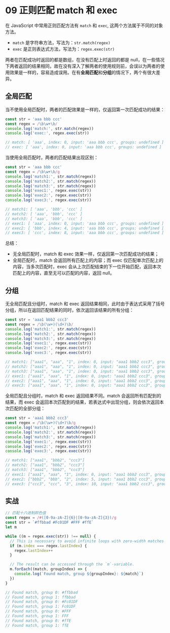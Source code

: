 # 09 正则匹配 match 和 exec

在 JavaScript 中常用正则匹配方法有 `match` 和 `exec`, 这两个方法属于不同的对象方法。

* `match` 是字符串方法，写法为：`str.match(regex)`
* `exec` 是正则表达式方法，写法为：`regex.exec(str)`

两者在匹配成功时返回的都是数组，在没有匹配上时返回的都是 null，在一些情况下两者返回的结果相同，故在没有深入了解两者的使用规则前，会误以为两者的使用效果是一样的，容易造成误用。在有**全局匹配**和**分组**的情况下，两个有很大差异。

## 全局匹配

当不使用全局匹配时，两者的匹配效果是一样的，仅返回第一次匹配成功的结果：

```javascript
const str = 'aaa bbb ccc'
const regex = /\b\w+\b/
console.log('match:', str.match(regex))
console.log('exec:', regex.exec(str))

// match: [ 'aaa', index: 0, input: 'aaa bbb ccc', groups: undefined ]
// exec: [ 'aaa', index: 0, input: 'aaa bbb ccc', groups: undefined ]
```

当使用全局匹配时，两者的匹配结果出现区别：

```javascript
const str = 'aaa bbb ccc'
const regex = /\b\w+\b/g
console.log('match1:', str.match(regex))
console.log('match2:', str.match(regex))
console.log('match3:', str.match(regex))
console.log('exec1:', regex.exec(str))
console.log('exec2:', regex.exec(str))
console.log('exec3:', regex.exec(str))

// match1: [ 'aaa', 'bbb', 'ccc' ]
// match2: [ 'aaa', 'bbb', 'ccc' ]
// match3: [ 'aaa', 'bbb', 'ccc' ]
// exec1: [ 'aaa', index: 0, input: 'aaa bbb ccc', groups: undefined ]
// exec2: [ 'bbb', index: 4, input: 'aaa bbb ccc', groups: undefined ]
// exec3: [ 'ccc', index: 8, input: 'aaa bbb ccc', groups: undefined ]
```

总结：

* 无全局匹配时，match 和 exec 效果一样，仅返回第一次匹配成功的结果；
* 全局匹配时，match 会返回所有匹配上的内容；而 exec 仅匹配单次匹配上的内容，当多次匹配时，exec 会从上次匹配结束的下一位开始匹配，返回本次匹配上的内容，直至无可以匹配的内容，返回 null。

## 分组

无全局匹配且分组时，match 和 exec 返回结果相同，此时由于表达式采用了括号分组，所以在返回匹配结果的同时，依次返回该结果的所有分组：

```javascript
const str = 'aaa1 bbb2 ccc3'
const regex = /\b(\w+)(\d+)\b/
console.log('match1:', str.match(regex))
console.log('match2:', str.match(regex))
console.log('match3:', str.match(regex))
console.log('exec1:', regex.exec(str))
console.log('exec2:', regex.exec(str))
console.log('exec3:', regex.exec(str))

// match1: ["aaa1", "aaa", "1", index: 0, input: "aaa1 bbb2 ccc3", groups: undefined]
// match2: ["aaa1", "aaa", "1", index: 0, input: "aaa1 bbb2 ccc3", groups: undefined]
// match3: ["aaa1", "aaa", "1", index: 0, input: "aaa1 bbb2 ccc3", groups: undefined]
// exec1: ["aaa1", "aaa", "1", index: 0, input: "aaa1 bbb2 ccc3", groups: undefined]
// exec2: ["aaa1", "aaa", "1", index: 0, input: "aaa1 bbb2 ccc3", groups: undefined]
// exec3: ["aaa1", "aaa", "1", index: 0, input: "aaa1 bbb2 ccc3", groups: undefined]
```

全局匹配且分组时，match 和 exec 返回结果不同。match 会返回所有匹配到的结果，而 exec 会返回本次匹配到的结果，若表达式中出现分组，则会依次返回本次匹配的全部分组：

```javascript
const str = 'aaa1 bbb2 ccc3'
const regex = /\b(\w+)(\d+)\b/g
console.log('match1:', str.match(regex))
console.log('match2:', str.match(regex))
console.log('match3:', str.match(regex))
console.log('exec1:', regex.exec(str))
console.log('exec2:', regex.exec(str))
console.log('exec3:', regex.exec(str))

// match1: ["aaa1", "bbb2", "ccc3"]
// match2: ["aaa1", "bbb2", "ccc3"]
// match3: ["aaa1", "bbb2", "ccc3"]
// exec1: ["aaa1", "aaa", "1", index: 0, input: "aaa1 bbb2 ccc3", groups: undefined]
// exec2: ["bbb2", "bbb", "2", index: 5, input: "aaa1 bbb2 ccc3", groups: undefined]
// exec3: ["ccc3", "ccc", "3", index: 10, input: "aaa1 bbb2 ccc3", groups: undefined]
```

## 实战

```javascript
// 匹配十六进制颜色值
const regex = /#([0-9a-zA-Z]{6}|[0-9a-zA-Z]{3})/g
const str = `#ffbbad #Fc01DF #FFF #ffE`
let m

while ((m = regex.exec(str)) !== null) {
  // This is necessary to avoid infinite loops with zero-width matches
  if (m.index === regex.lastIndex) {
    regex.lastIndex++
  }

  // The result can be accessed through the `m`-variable.
  m.forEach((match, groupIndex) => {
    console.log(`Found match, group ${groupIndex}: ${match}`)
  })
}

// Found match, group 0: #ffbbad
// Found match, group 1: ffbbad
// Found match, group 0: #Fc01DF
// Found match, group 1: Fc01DF
// Found match, group 0: #FFF
// Found match, group 1: FFF
// Found match, group 0: #ffE
// Found match, group 1: ffE
```


